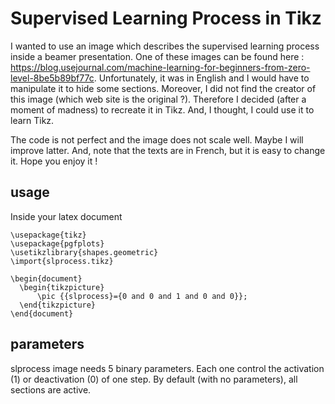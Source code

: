 # Supervised Learning Process in Tikz

I wanted to use an image which describes the supervised learning process inside a beamer presentation. One of these images can be found here : https://blog.usejournal.com/machine-learning-for-beginners-from-zero-level-8be5b89bf77c. Unfortunately, it was in English and I would have to manipulate it to hide some sections. Moreover, I did not find the creator of this image (which web site is the original ?). Therefore I decided (after a moment of madness) to recreate it in Tikz. And, I thought, I could use it to learn Tikz.

The code is not perfect and the image does not scale well. Maybe I will improve latter. And, note that the texts are in French, but it is easy to change it. Hope you enjoy it !  

## usage

Inside your latex document
```
\usepackage{tikz}
\usepackage{pgfplots}
\usetikzlibrary{shapes.geometric}
\import{slprocess.tikz}

\begin{document}
  \begin{tikzpicture}
      \pic {{slprocess}={0 and 0 and 1 and 0 and 0}};
  \end{tikzpicture}
\end{document}
```

## parameters

slprocess image needs 5 binary parameters. Each one control the activation (1) or deactivation (0) of one step. By default (with no parameters), all sections are active. 


